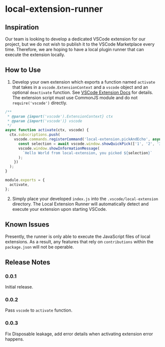 # local-extension-runner

## Inspiration

Our team is looking to develop a dedicated VSCode extension for our project, but we do not wish to publish it to the VSCode Marketplace every time.
Therefore, we are hoping to have a local plugin runner that can execute the extension locally.

## How to Use

1. Develop your own extension which exports a function named `activate` that
   takes in a `vscode.ExtensionContext` and a `vscode` object and an optional `deactivate` function.
   See [VSCode Extension Docs](https://code.visualstudio.com/api) for details.
   The extension script must use CommonJS module and do not `require('vscode')` directly.

```js
/**
 * @param {import('vscode').ExtensionContext} ctx
 * @param {import('vscode')} vscode
 */
async function activate(ctx, vscode) {
  ctx.subscriptions.push(
    vscode.commands.registerCommand('local-extension.pickAndEcho', async () => {
      const selection = await vscode.window.showQuickPick(['1', '2', '3']);
      vscode.window.showInformationMessage(
        `Hello World from local-extension, you picked ${selection}`
      );
    })
  );
}

module.exports = {
  activate,
};
```

2. Simply place your developed `index.js` into the `.vscode/local-extension` directory.
   The Local Extension Runner will automatically detect and execute your extension upon starting VSCode.

## Known Issues

Presently, the runner is only able to execute the JavaScript files of local extensions.
As a result, any features that rely on `contributions` within the `package.json` will not be operable.

## Release Notes

### 0.0.1

Initial release.

### 0.0.2

Pass `vscode` to `activate` function.

### 0.0.3

Fix Disposable leakage, add error details when activating extension error happens.
